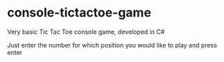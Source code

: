 # console-tictactoe-game

Very basic Tic Tac Toe console game, developed in C# 

Just enter the number for which position you would like to play and press enter
